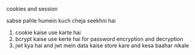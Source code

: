 cookies and session

sabse pahle humein kuch cheja seekhni hai 

1) cookie kaise use karte hai
2) bcrypt kaise use kerte hai for password encryption and decryption 
3) jwt kya hai and jwt mein data kaise store kare and kesa baahar nikale